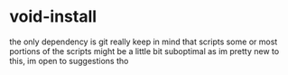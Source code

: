 # void-install
the only dependency is git really
keep in mind that scripts some or most portions of the scripts might be a little bit suboptimal as im pretty new to this, im open to suggestions tho
